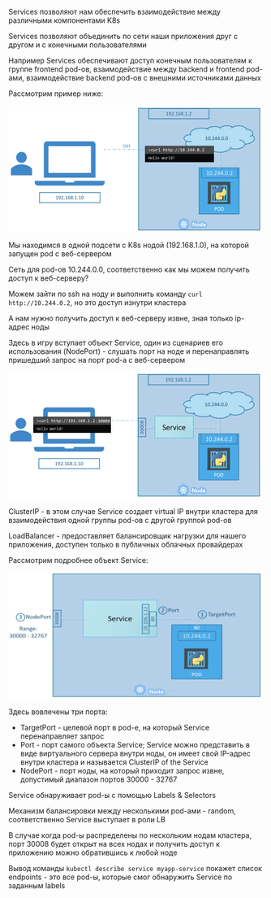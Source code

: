 Services позволяют нам обеспечить взаимодействие между различными компонентами K8s

Services позволяют объединить по сети наши приложения друг с другом и с конечными пользователями

Например Services обеспечивают доступ конечным пользователям к группе frontend pod-ов, взаимодействие между backend и frontend pod-ами, взаимодействие backend pod-ов с внешними источниками данных

Рассмотрим пример ниже:

<img src="screenshot.png" width="500" height="250"><br>

Мы находимся в одной подсети с K8s нодой (192.168.1.0), на которой запущен pod с веб-сервером

Сеть для pod-ов 10.244.0.0, соответственно как мы можем получить доступ к веб-серверу?

Можем зайти по ssh на ноду и выполнить команду `curl http://10.244.0.2`, но это доступ изнутри кластера

А нам нужно получить доступ к веб-серверу извне, зная только ip-адрес ноды

Здесь в игру вступает объект Service, один из сценариев его использования (NodePort) - слушать порт на ноде и перенаправлять пришедший запрос на порт pod-а с веб-сервером

<img src="nodeport.png" width="500" height="250"><br>

ClusterIP - в этом случае Service создает virtual IP внутри кластера для взаимодействия одной группы pod-ов с другой группой pod-ов

LoadBalancer - предоставляет балансировщик нагрузки для нашего приложения, доступен только в публичных облачных провайдерах

Рассмотрим подробнее объект Service:

<img src="service.png" width="500" height="250"><br>

Здесь вовлечены три порта:
- TargetPort - целевой порт в pod-е, на который Service перенаправляет запрос
- Port - порт самого объекта Service; Service можно представить в виде виртуального сервера внутри ноды, он имеет свой IP-адрес внутри кластера и называется ClusterIP of the Service
- NodePort - порт ноды, на который приходит запрос извне, допустимый диапазон портов 30000 - 32767

Service обнаруживает pod-ы с помощью Labels & Selectors

Механизм балансировки между несколькими pod-ами - random, соответственно Service выступает в роли LB

В случае когда pod-ы распределены по нескольким нодам кластера, порт 30008 будет открыт на всех нодах и получить доступ к приложению можно обратившись к любой ноде

Вывод команды `kubectl describe service myapp-service` покажет список endpoints - это все pod-ы, которые смог обнаружить Service по заданным labels